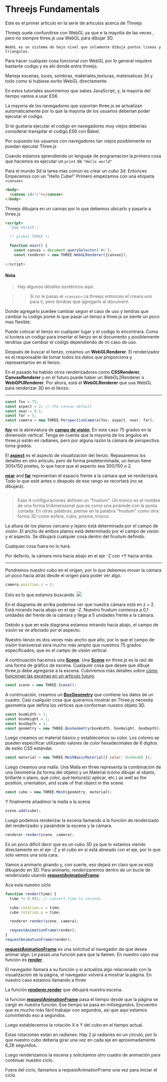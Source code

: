 # Threejs Fundamentals

<p>Este es el primer articulo en la serie de articulos acerca de Threejs</p>

Threejs suele confundirse con WebGL ya que e la mayotia de las veces , pero no siempre three.js usa WebGL para dibujar 3D.

    WebGL es un sistema de bajo nivel que solamente dibuja puntos lineas y triangulos.

Para hacer cualquier cosa funcional con WebGL por lo general requiere bastante codigo y es ahi donde entra threejs.

Maneja escenas, luces, sombras, materiales,texturas, matematicas 3d y todo como si hubiese esrito WebGL directamente.

En estos tutoriales asumiremos que sabes JavaScript, y, la mayoria del tiempo vamos a usar ES6.

La mayoria de los navegadores que soportan three.js se actualizan automaticamente por lo que la mayoria de los usuarios deberian poder ejecutar el codigo.

Si te gustaria ejecutar el codigo en navegadores muy viejos deberias considerar transpilar el codigo ES6 con Babel.

Por supuesto los usuarios con navegadores tan viejos posiblemente no puedan ejecutar Three.js

Cuando estamos aprendiendo un lenguaje de programacion la primera cosa que hacemos es ejecutar un `print` de `"Hello world"`

Para el mundo 3d la tarea mas comun es crear un cubo 3d. Entonces Empecemos con un "Hello Cube!"
Primero empezamos con una etiqueta `<canvas>`

```html
<body>
  <canvas id="c"></canvas>
</body>
```

Threejs dibujara en un canvas por lo que debemos ubicarlo y pasarlo a three.js

```html
<script>
  'use strict';

  /* global THREE */

  function main() {
    const canvas = document.querySelector('#c');
    const renderer = new THREE.WebGLRenderer({canvas});
    ...
</script>
```

#### Nota

> Hay algunos detalles esotéricos aquí.

> > Si no le pasas el `<canvas>` ca threejs entonces el creara uno para ti, pero tendras que agregarlo al document.

Donde agregarlo puedee cambiar segun el caso de uso y tendras que cambiar tu codigo poree lo que pasar un lienso a three.js se siente un poco mas flexible.

Puedo colocar el lienzo en cualquier lugar y el codigo lo encontrara. Como si tuviera un codigo para insertar el lienzo en el documento y posiblemente tendrias que cambiar el codigo dependiendo de mi caso de uso.

Después de buscar el lienzo, creamos un **WebGLRenderer**. El renderizador es el responsable de tomar todos los datos que proporciona y representarlos en el lienzo.

En el pasado ha habido otros renderizadores como **CSSRenderer**, **CanvasRenderer** y en el futuro puede haber un WebGL2Renderer o **WebGPURenderer**. Por ahora, está el **WebGLRenderer** que usa WebGL para renderizar 3D en el lienzo.

---

```javascript
const fov = 75;
const aspect = 2; // the canvas default
const near = 0.1;
const far = 5;
const camera = new THREE.PerspectiveCamera(fov, aspect, near, far);
```

<u>**fov**</u> es la abreviatura de <u>**campo de visión**</u>. En este caso 75 grados en la dimensión vertical. Tenga en cuenta que la mayoría de los ángulos en three.js están en radianes, pero por alguna razón la cámara de perspectiva toma grados.

El <u>**aspect**</u> es el aspecto de visualización del lienzo. Repasaremos los detalles en otro artículo, pero de forma predeterminada, un lienzo tiene 300x150 píxeles, lo que hace que el aspecto sea 300/150 o 2.

<u>**near**</u> and <u>**far**</u> representan el espacio frente a la cámara que se renderizará. Todo lo que esté antes o después de ese rango se recortará (no se dibujará).

<img src="https://r105.threejsfundamentals.org/threejs/lessons/resources/frustum-3d.svg" alt=""/>

> Esas 4 configuraciones definen un "frustum". Un tronco es el nombre de una forma tridimensional que es como una pirámide con la punta cortada. En otras palabras, piense en la palabra "frustum" como otra forma 3D como esfera, cubo, prisma, tronco.

La altura de los planos cercano y lejano está determinada por el campo de visión. El ancho de ambos planos está determinado por el campo de visión y el aspecto. Se dibujará cualquier cosa dentro del frustum definido.

Cualquier cosa fuera no lo hará.

Por defecto, la cámara mira hacia abajo en el eje -Z con +Y hacia arriba.

---

Pondremos nuestro cubo en el origen, por lo que debemos mover la cámara un poco hacia atrás desde el origen para poder ver algo.

```javascript
camera.position.z = 2;
```

Esto es lo que estamos buscando.
<img src="https://r105.threejsfundamentals.org/threejs/lessons/resources/scene-down.svg"/>

En el diagrama de arriba podemos ver que nuestra cámara está en z = 2. Está mirando hacia abajo en el eje -Z. Nuestro frustum comienza a 0,1 unidades del frente de la cámara y llega a 5 unidades frente a la cámara.

Debido a que en este diagrama estamos mirando hacia abajo, el campo de visión se ve afectado por el aspecto.

Nuestro lienzo es dos veces más ancho que alto, por lo que el campo de visión transversal será mucho más amplio que nuestros 75 grados especificados, que es el campo de visión vertical.

A continuación hacemos una <u>**Scene**</u>. Una <u>**Scene**</u> en three.js es la raíz de una forma de gráfico de escena. Cualquier cosa que desee que dibuje three.js debe agregarse a la escena. Cubriremos más detalles sobre <a href="https://r105.threejsfundamentals.org/threejs/lessons/threejs-scenegraph.html">cómo funcionan las escenas en un artículo futuro</a>.

```javascript
const scene = new THREE.Scene();
```

A continuación, creamos un <u>**BoxGeometry**</u> que contiene los datos de un cuadro. Casi cualquier cosa que queramos mostrar en Three.js necesita geometría que defina
los vértices que conforman nuestro objeto 3D.

```javascript
const boxWidth = 1;
const boxHeight = 1;
const boxDepth = 1;
const geometry = new THREE.BoxGeometry(boxWidth, boxHeight, boxDepth);
```

Luego creamos un material básico y establecemos su color. Los colores se pueden especificar utilizando valores de color hexadecimales de 6 dígitos de estilo CSS estándar.

```javascript
const material = new THREE.MeshBasicMaterial({ color: 0x44aa88 });
```

Luego creamos una malla. Una Malla en three representa la combinación de una Geometría (la forma del objeto) y un Material (cómo dibujar el objeto, brillante o plano, qué color, qué textura(s) aplicar, etc.) as well as the position, orientation, and scale of that object in the scene.

```javascript
const cube = new THREE.Mesh(geometry, material);
```

Y finalmente añadimor la malla a la scena

```javascript
scene.add(cube);
```

Luego podemos renderizar la escena llamando a la función de renderizado del renderizador y pasándole la escena y la cámara.

```javascript
renderer.render(scene, camera);
```

Es un poco difícil decir que es un cubo 3D ya que lo estamos viendo directamente en el eje -Z y el cubo en sí está alineado con el eje, por lo que solo vemos una sola cara.

Vamos a animarlo girando y, con suerte, eso dejará en claro que se está dibujando en 3D. Para animarlo, renderizaremos dentro de un bucle de renderizado usando <u>**requestAnimationFrame**</u>.

Aca esta nuestro ciclo

```javascript
function render(time) {
  time *= 0.001; // convert time to seconds

  cube.rotation.x = time;
  cube.rotation.y = time;

  renderer.render(scene, camera);

  requestAnimationFrame(render);
}
requestAnimationFrame(render);
```

<u>**requestAnimationFrame**</u> es una solicitud al navegador de que desea animar algo. Le pasas una función para que la llamen. En nuestro caso esa función es **<u>render</u>**.


El navegador llamará a su función y si actualiza algo relacionado con la visualización de la página, el navegador volverá a mostrar la página. En nuestro caso estamos llamando a three

La función __<u>renderer.render</u>__ que dibujará nuestra escena.


la funcion <u>__requestAnimationFrame__</u> pasa el tiempo desde que la página se cargó en nuestra función. Ese tiempo se pasa en milisegundos. Encuentro que es mucho más fácil trabajar con segundos, así que aquí estamos convirtiendo eso a segundos.

Luego establecemos la rotación X e Y del cubo en el tiempo actual. 

Estas rotaciones están en radianes. Hay 2 pi radianes en un círculo, por lo que nuestro cubo debería girar una vez en cada eje en aproximadamente 6,28 segundos.

Luego renderizamos la escena y solicitamos otro cuadro de animación para continuar nuestro ciclo.

Fuera del ciclo, llamamos a requestAnimationFrame una vez para iniciar el ciclo.